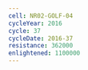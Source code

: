 ```yaml
---
cell: NR02-GOLF-04
cycleYear: 2016
cycle: 37
cycleDate: 2016-37
resistance: 362000
enlightened: 1100000
---
```

